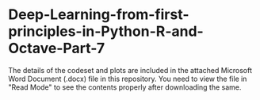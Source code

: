 # Deep-Learning-from-first-principles-in-Python-R-and-Octave-Part-7

The details of the codeset and plots are included in the attached Microsoft Word Document (.docx) file in this repository. 
You need to view the file in "Read Mode" to see the contents properly after downloading the same.
